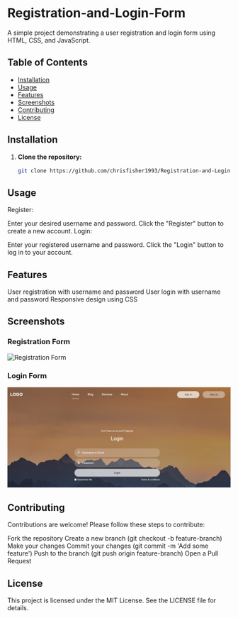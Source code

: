 # Registration-and-Login-Form

A simple project demonstrating a user registration and login form using HTML, CSS, and JavaScript.

## Table of Contents

- [Installation](#installation)
- [Usage](#usage)
- [Features](#features)
- [Screenshots](#screenshots)
- [Contributing](#contributing)
- [License](#license)

## Installation

1. **Clone the repository:**
   ```sh
   git clone https://github.com/chrisfisher1993/Registration-and-Login-Form.git
   ```
## Usage
Register:

Enter your desired username and password.
Click the "Register" button to create a new account.
Login:

Enter your registered username and password.
Click the "Login" button to log in to your account.

## Features
User registration with username and password
User login with username and password
Responsive design using CSS

## Screenshots

### Registration Form
![Registration Form](images/registrationimage)

### Login Form
![Login Form](images/loginimage.png)

## Contributing
Contributions are welcome! Please follow these steps to contribute:

Fork the repository
Create a new branch (git checkout -b feature-branch)
Make your changes
Commit your changes (git commit -m 'Add some feature')
Push to the branch (git push origin feature-branch)
Open a Pull Request
## License
This project is licensed under the MIT License. See the LICENSE file for details.
